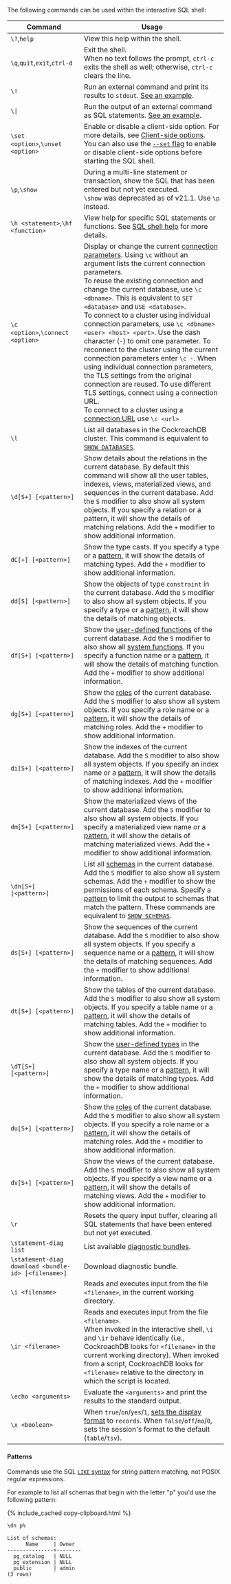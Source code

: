 The following commands can be used within the interactive SQL shell:

Command | Usage
--------|------------
`\?`,`help` | View this help within the shell.
`\q`,`quit`,`exit`,`ctrl-d` | Exit the shell.<br>When no text follows the prompt, `ctrl-c` exits the shell as well; otherwise, `ctrl-c` clears the line.
`\!` | Run an external command and print its results to `stdout`. [See an example](cockroach-sql.html#run-external-commands-from-the-sql-shell).
<code>&#92;&#124;</code> | Run the output of an external command as SQL statements. [See an example](cockroach-sql.html#run-external-commands-from-the-sql-shell).
`\set <option>`,`\unset <option>` | Enable or disable a client-side option. For more details, see [Client-side options](#client-side-options).<br>You can also use the [`--set` flag](#general) to enable or disable client-side options before starting the SQL shell.
`\p`,`\show` | During a multi-line statement or transaction, show the SQL that has been entered but not yet executed.<br>`\show` was deprecated as of v21.1. Use `\p` instead.
`\h <statement>`,`\hf <function>` | View help for specific SQL statements or functions. See [SQL shell help](#help) for more details.
`\c <option>`,`\connect <option>` |  Display or change the current [connection parameters](connection-parameters.html). Using `\c` without an argument lists the current connection parameters. <br>To reuse the existing connection and change the current database, use `\c <dbname>`. This is equivalent to `SET <database>` and `USE <database>`. <br>To connect to a cluster using individual connection parameters, use `\c <dbname> <user> <host> <port>`. Use the dash character (`-`) to omit one parameter. To reconnect to the cluster using the current connection parameters enter `\c -`. When using individual connection parameters, the TLS settings from the original connection are reused. To use different TLS settings, connect using a connection URL. <br>To connect to a cluster using a [connection URL](connection-parameters.html#connect-using-a-url) use `\c <url>`
`\l` | List all databases in the CockroachDB cluster. This command is equivalent to [`SHOW DATABASES`](show-databases.html).
`\d[S+] [<pattern>]` | Show details about the relations in the current database. By default this command will show all the user tables, indexes, views, materialized views, and sequences in the current database. Add the `S` modifier to also show all system objects. If you specify a relation or a pattern, it will show the details of matching relations. Add the `+` modifier to show additional information.
`dC[+] [<pattern>]` | Show the type casts. If you specify a type or a [pattern](#patterns), it will show the details of matching types. Add the `+` modifier to show additional information.
`dd[S] [<pattern>]` | Show the objects of type `constraint` in the current database. Add the `S` modifier to also show all system objects. If you specify a type or a [pattern](#patterns), it will show the details of matching objects.
`df[S+] [<pattern>]` | Show the [user-defined functions](user-defined-functions.html) of the current database. Add the `S` modifier to also show all [system functions](functions-and-operators.html). If you specify a function name or a [pattern](#patterns), it will show the details of matching function. Add the `+` modifier to show additional information.
`dg[S+] [<pattern>]` | Show the [roles](authorization.html) of the current database. Add the `S` modifier to also show all system objects. If you specify a role name or a [pattern](#patterns), it will show the details of matching roles. Add the `+` modifier to show additional information.
`di[S+] [<pattern>]` | Show the indexes of the current database. Add the `S` modifier to also show all system objects. If you specify an index name or a [pattern](#patterns), it will show the details of matching indexes. Add the `+` modifier to show additional information.
`dm[S+] [<pattern>]` | Show the materialized views of the current database. Add the `S` modifier to also show all system objects. If you specify a materialized view name or a [pattern](#patterns), it will show the details of matching materialized views. Add the `+` modifier to show additional information.
`\dn[S+] [<pattern>]` | List all [schemas](sql-name-resolution.html#naming-hierarchy) in the current database. Add the `S` modifier to also show all system schemas. Add the `+` modifier to show the permissions of each schema. Specify a [pattern](#patterns) to limit the output to schemas that match the pattern. These commands are equivalent to [`SHOW SCHEMAS`](show-schemas.html).
`ds[S+] [<pattern>]` | Show the sequences of the current database. Add the `S` modifier to also show all system objects. If you specify a sequence name or a [pattern](#patterns), it will show the details of matching sequences. Add the `+` modifier to show additional information.
`dt[S+] [<pattern>]` | Show the tables of the current database. Add the `S` modifier to also show all system objects. If you specify a table name or a [pattern](#patterns), it will show the details of matching tables. Add the `+` modifier to show additional information.
`\dT[S+] [<pattern>]` | Show the [user-defined types](enum.html) in the current database. Add the `S` modifier to also show all system objects. If you specify a type name or a [pattern](#patterns), it will show the details of matching types. Add the `+` modifier to show additional information.
`du[S+] [<pattern>]` | Show the [roles](authorization.html) of the current database. Add the `S` modifier to also show all system objects. If you specify a role name or a [pattern](#patterns), it will show the details of matching roles. Add the `+` modifier to show additional information.
`dv[S+] [<pattern>]` | Show the views of the current database. Add the `S` modifier to also show all system objects. If you specify a view name or a [pattern](#patterns), it will show the details of matching views. Add the `+` modifier to show additional information.
`\r` | Resets the query input buffer, clearing all SQL statements that have been entered but not yet executed.
`\statement-diag list`   |  List available [diagnostic bundles](cockroach-statement-diag.html).
`\statement-diag download <bundle-id> [<filename>]`  | Download diagnostic bundle.
`\i <filename>` |   Reads and executes input from the file `<filename>`, in the current working directory.
`\ir <filename>` |   Reads and executes input from the file `<filename>`.<br>When invoked in the interactive shell, `\i` and `\ir` behave identically (i.e., CockroachDB looks for `<filename>` in the current working directory). When invoked from a script, CockroachDB looks for `<filename>` relative to the directory in which the script is located.
`\echo <arguments>` |   Evaluate the `<arguments>` and print the results to the standard output.
`\x <boolean>` |   When `true`/`on`/`yes`/`1`, [sets the display format](cockroach-sql.html#sql-flag-format) to `records`. When `false`/`off`/`no`/`0`, sets the session's format to the default (`table`/`tsv`).

#### Patterns

Commands use the SQL [`LIKE` syntax](scalar-expressions.html#string-pattern-matching) for string pattern matching, not POSIX regular expressions. 

For example to list all schemas that begin with the letter "p" you'd use the following pattern:

{% include_cached copy-clipboard.html %}
~~~ sql
\dn p%
~~~

~~~
List of schemas:
      Name     | Owner
---------------+--------
  pg_catalog   | NULL
  pg_extension | NULL
  public       | admin
(3 rows)
~~~